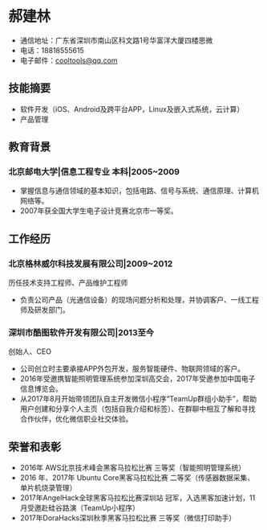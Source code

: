 # 郝建林
* 通信地址：广东省深圳市南山区科文路1号华富洋大厦四楼思微
* 电话：18818555615
* 电子邮件：cooltools@qq.com

## 技能摘要
* 软件开发（iOS、Android及跨平台APP，Linux及嵌入式系统，云计算）
* 产品管理

## 教育背景
### 北京邮电大学|信息工程专业 本科|2005~2009
* 掌握信息与通信领域的基本知识，包括电路、信号与系统、通信原理、计算机网络等。
* 2007年获全国大学生电子设计竞赛北京市一等奖。

## 工作经历
### 北京格林威尔科技发展有限公司|2009~2012
历任技术支持工程师、产品维护工程师
* 负责公司产品（光通信设备）的现场问题分析和处理，并协调客户、一线工程师及研发部门。
### 深圳市酷图软件开发有限公司|2013至今
创始人、CEO
* 公司创立时主要承接APP外包开发，服务智能硬件、物联网领域的客户。
* 2016年受邀携智能照明管理系统参加深圳高交会，2017年受邀参加中国电子信息博览会。
* 从2017年8月开始带领团队自主开发微信小程序“TeamUp群组小助手”，帮助用户创建和分享个人主页（包括自我介绍和标签）、在群聊中相互了解和寻找合作伙伴，优化微信职业社交体验。

## 荣誉和表彰
* 2016年 AWS北京技术峰会黑客马拉松比赛 三等奖（智能照明管理系统）
* 2016 年、2017年  Ubuntu Core黑客马拉松比赛 二等奖（传感器数据采集、单片机烧录管理）
* 2017年AngelHack全球黑客马拉松比赛深圳站 冠军，入选黑客加速计划，11月受邀赴硅谷路演（TeamUp小程序）
* 2017年DoraHacks深圳秋季黑客马拉松比赛 三等奖（微信打印助手）

